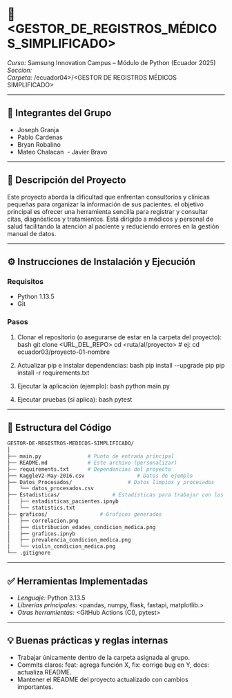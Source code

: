 # 📌 <GESTOR_DE_REGISTROS_MÉDICOS_SIMPLIFICADO>

*Curso:* Samsung Innovation Campus – Módulo de Python (Ecuador 2025)  
*Seccion:* <ecuador04>  
*Carpeta:* /ecuador04>/<GESTOR DE REGISTROS MÉDICOS SIMPLIFICADO>

---

## 👥 Integrantes del Grupo
- Joseph Granja 
- Pablo Cardenas 
- Bryan Robalino
- Mateo Chalacan 
- Javier Bravo

---

## 📝 Descripción del Proyecto
Este proyecto aborda la dificultad que enfrentan consultorios y clínicas pequeñas para organizar la información de sus pacientes. el objetivo principal es ofrecer una herramienta sencilla para registrar y consultar citas, diagnósticos y tratamientos. Está dirigido a médicos y personal de salud facilitando la atención al paciente y reduciendo errores en la gestión manual de datos.

---

## ⚙ Instrucciones de Instalación y Ejecución

### Requisitos
- Python 1.13.5
- Git

### Pasos
1. Clonar el repositorio (o asegurarse de estar en la carpeta del proyecto):
   bash
   git clone <URL_DEL_REPO>
   cd <ruta/al/proyecto>   # ej: cd ecuador03/proyecto-01-nombre
   

2. Actualizar pip e instalar dependencias:
   bash
   pip install --upgrade pip
   pip install -r requirements.txt
   

3. Ejecutar la aplicación (ejemplo):
   bash
   python main.py

4. Ejecutar pruebas (si aplica):
   bash
   pytest
   

---

## 📂 Estructura del Código

```bash
GESTOR-DE-REGISTROS-MEDICOS-SIMPLIFICADO/
│
├── main.py               # Punto de entrada principal
├── README.md             # Este archivo (personalizar)
├── requirements.txt      # Dependencias del proyecto
├── KaggleV2-May-2016.csv                 # Datos de ejemplo 
├── Datos_Procesados/                  # Datos limpios y procesados 
│   └── datos_procesados.csv
├── Estadisticas/                 # Estadisticas para trabajar con los graficos
│   ├── estadisticas_pacientes.ipnyb
│   └── statistics.txt
├── graficos/                 # Graficos generados 
│   ├── correlacion.png
│   ├── distribucion_edades_condicion_medica.png
│   ├── graficos.ipnyb
│   ├── prevalencia_condicion_medica.png
│   └── violin_condicion_medica.png
└── .gitignore
```




---

## ✅ Herramientas Implementadas
- *Lenguaje:* Python 3.13.5
- *Librerías principales:* <pandas, numpy, flask, fastapi, matplotlib.>
- *Otras herramientas:* <GitHub Actions (CI), pytest>

---

## 💡 Buenas prácticas y reglas internas
- Trabajar únicamente dentro de la carpeta asignada al grupo.
- Commits claros: feat: agrega función X, fix: corrige bug en Y, docs: actualiza README.
- Mantener el README del proyecto actualizado con cambios importantes.



